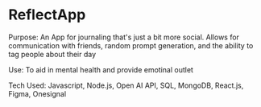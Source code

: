 # ReflectApp


Purpose: An App for journaling that's just a bit more social. Allows for communication with friends, random prompt generation, and the ability to tag people about their day

Use: To aid in mental health and provide emotinal outlet

Tech Used: Javascript, Node.js, Open AI API, SQL, MongoDB, React.js, Figma, Onesignal
